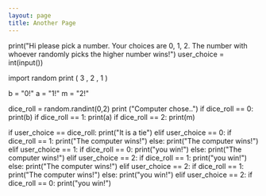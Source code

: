 ```yaml
---
layout: page
title: Another Page
---
```



print("Hi please pick a number. Your choices are 0, 1, 2. The number with whoever randomly picks the higher number wins!") 
user_choice = int(input())

import random 
print ( 3 , 2 , 1 )

b = "0!" 
a = "1!" 
m = "2!"

dice_roll = random.randint(0,2)
print ("Computer chose..")
if dice_roll == 0: 
    print(b)
if dice_roll == 1:
    print(a)
if dice_roll == 2:
    print(m) 
    
if user_choice == dice_roll: 
    print("It is a tie")
elif user_choice == 0: 
    if dice_roll == 1: 
        print("The computer wins!")
    else: 
        print("The computer wins!")
elif user_choice == 1: 
    if dice_roll == 0: 
        print("you win!")
    else: 
        print("The computer wins!") 
elif user_choice == 2: 
    if dice_roll == 1: 
        print("you win!")
    else:
        print("The computer wins!")
elif user_choice == 2: 
    if dice_roll == 1: 
        print("The computer wins!")
    else: 
        print("you win!")
elif user_choice == 2: 
    if dice_roll == 0: 
        print("you win!")

